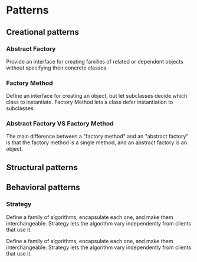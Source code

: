 # Patterns

## Creational patterns

### Abstract Factory

Provide an interface for creating families of related or dependent
objects without specifying their concrete classes.

### Factory Method

Define an interface for creating an object, but let subclasses decide
which class to instantiate. Factory Method lets a class defer
instantiation to subclasses.

### Abstract Factory VS Factory Method

The main difference between a "factory method" and an "abstract factory"
is that the factory method is a single method, and an abstract factory
is an object.

## Structural patterns
## Behavioral patterns

### Strategy

Define a family of algorithms, encapsulate each one, and make them
interchangeable. Strategy lets the algorithm vary independently from
clients that use it.

Define a family of algorithms, encapsulate each one, and make them
interchangeable. Strategy lets the algorithm vary independently from
clients that use it.